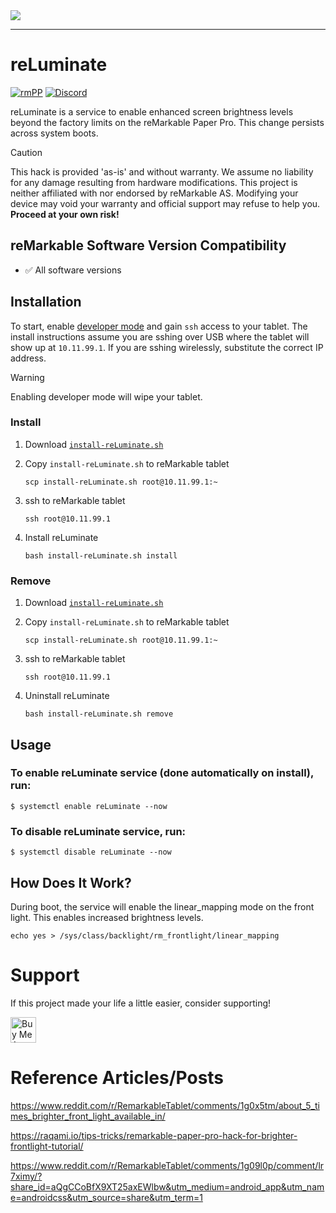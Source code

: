<img src="https://github.com/stephenpapierski/reLuminate/blob/main/images/reLuminate-header-min.png?raw=true">

---

# reLuminate
<!--![Static Badge](https://img.shields.io/badge/reMarkable-v3.13-green)-->
[![rmPP](https://img.shields.io/badge/rMPP-supported-green)](https://remarkable.com/store/remarkable-paper/pro)
[![Discord](https://img.shields.io/discord/385916768696139794.svg?label=reMarkable&logo=discord&logoColor=ffffff&color=7389D8&labelColor=6A7EC2)](https://discord.gg/ATqQGfu)

reLuminate is a service to enable enhanced screen brightness levels beyond the factory limits on the reMarkable Paper Pro. This change persists across system boots.
> [!CAUTION]
> This hack is provided 'as-is' and without warranty. We assume no liability for any damage resulting from hardware modifications.
> This project is neither affiliated with nor endorsed by reMarkable AS. Modifying your device may void your warranty and official
> support may refuse to help you. **Proceed at your own risk!**

## reMarkable Software Version Compatibility
- ✅ All software versions

## Installation
To start, enable <a href="https://developer.remarkable.com/documentation/developer-mode" target="_blank">developer mode</a> and gain `ssh` access to your tablet. The install instructions assume you are sshing over USB where the tablet will show up at `10.11.99.1`. If you are sshing wirelessly, substitute the correct IP address.
> [!WARNING]
> Enabling developer mode will wipe your tablet.

### Install
1. Download <a href="https://github.com/unreMarkableLabs/reLuminate/releases/latest/download/install-reLuminate.sh" target="_blank">`install-reLuminate.sh`</a>
1. Copy `install-reLuminate.sh` to reMarkable tablet

   `scp install-reLuminate.sh root@10.11.99.1:~`
1. ssh to reMarkable tablet

   `ssh root@10.11.99.1`
1. Install reLuminate

   `bash install-reLuminate.sh install`

### Remove
1. Download <a href="https://github.com/unreMarkableLabs/reLuminate/releases/latest/download/install-reLuminate.sh" target="_blank">`install-reLuminate.sh`</a>
1. Copy `install-reLuminate.sh` to reMarkable tablet

   `scp install-reLuminate.sh root@10.11.99.1:~`
1. ssh to reMarkable tablet

   `ssh root@10.11.99.1`
1. Uninstall reLuminate

   `bash install-reLuminate.sh remove`

## Usage
### To enable reLuminate service (done automatically on install), run:
`$ systemctl enable reLuminate --now`

### To disable reLuminate service, run:
`$ systemctl disable reLuminate --now`

## How Does It Work?
During boot, the service will enable the linear_mapping mode on the front light. This enables increased brightness levels.

`echo yes > /sys/class/backlight/rm_frontlight/linear_mapping`

# Support
If this project made your life a little easier, consider supporting!

<a href="https://www.buymeacoffee.com/stephenpapierski" target="_blank"><img src="https://cdn.buymeacoffee.com/buttons/default-orange.png" alt="Buy Me A Coffee" height="41"></a>


# Reference Articles/Posts

https://www.reddit.com/r/RemarkableTablet/comments/1g0x5tm/about_5_times_brighter_front_light_available_in/

https://raqami.io/tips-tricks/remarkable-paper-pro-hack-for-brighter-frontlight-tutorial/

https://www.reddit.com/r/RemarkableTablet/comments/1g09l0p/comment/lr7ximy/?share_id=aQgCCoBfX9XT25axEWlbw&utm_medium=android_app&utm_name=androidcss&utm_source=share&utm_term=1
